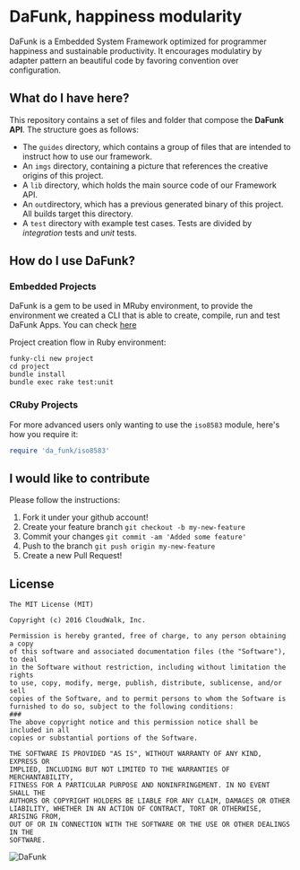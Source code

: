 # DaFunk, happiness modularity

DaFunk is a Embedded System Framework optimized for programmer happiness and sustainable productivity. It encourages modulatiry by adapter pattern an beautiful code by favoring convention over configuration.

## What do I have here?

This repository contains a set of files and folder that compose the
**DaFunk API**. The structure goes as follows:

- The `guides` directory, which contains a group of files that are intended to instruct how to use our framework.
- An `imgs` directory, containing a picture that references the creative origins of this project.
- A `lib` directory, which holds the main source code of our Framework API.
- An `out`directory, which has a previous generated binary of this project. All builds target this directory.
- A `test` directory with example test cases. Tests are divided by _integration_ tests and _unit_ tests.

## How do I use DaFunk?

### Embedded Projects

DaFunk is a gem to be used in MRuby environment, to provide the environment we created a CLI that is able to create, compile, run and test DaFunk Apps. You can check [here](http://github.com/da-funk/funky-cli)

Project creation flow in Ruby environment:

```
funky-cli new project
cd project
bundle install
bundle exec rake test:unit
```

### CRuby Projects

For more advanced users only wanting to use the `iso8583` module, here's how you require it:

```ruby
require 'da_funk/iso8583'
```

## I would like to contribute

Please follow the instructions:

1. Fork it under your github account!
2. Create your feature branch `git checkout -b my-new-feature`
3. Commit your changes `git commit -am 'Added some feature'`
4. Push to the branch `git push origin my-new-feature`
5. Create a new Pull Request!

## License

```
The MIT License (MIT)

Copyright (c) 2016 CloudWalk, Inc.

Permission is hereby granted, free of charge, to any person obtaining a copy
of this software and associated documentation files (the "Software"), to deal
in the Software without restriction, including without limitation the rights
to use, copy, modify, merge, publish, distribute, sublicense, and/or sell
copies of the Software, and to permit persons to whom the Software is
furnished to do so, subject to the following conditions:
### 
The above copyright notice and this permission notice shall be included in all
copies or substantial portions of the Software.

THE SOFTWARE IS PROVIDED "AS IS", WITHOUT WARRANTY OF ANY KIND, EXPRESS OR
IMPLIED, INCLUDING BUT NOT LIMITED TO THE WARRANTIES OF MERCHANTABILITY,
FITNESS FOR A PARTICULAR PURPOSE AND NONINFRINGEMENT. IN NO EVENT SHALL THE
AUTHORS OR COPYRIGHT HOLDERS BE LIABLE FOR ANY CLAIM, DAMAGES OR OTHER
LIABILITY, WHETHER IN AN ACTION OF CONTRACT, TORT OR OTHERWISE, ARISING FROM,
OUT OF OR IN CONNECTION WITH THE SOFTWARE OR THE USE OR OTHER DEALINGS IN THE
SOFTWARE.
```

![DaFunk](https://raw.githubusercontent.com/cloudwalkio/da_funk/master/imgs/daft-punk-da-funk.jpg)
